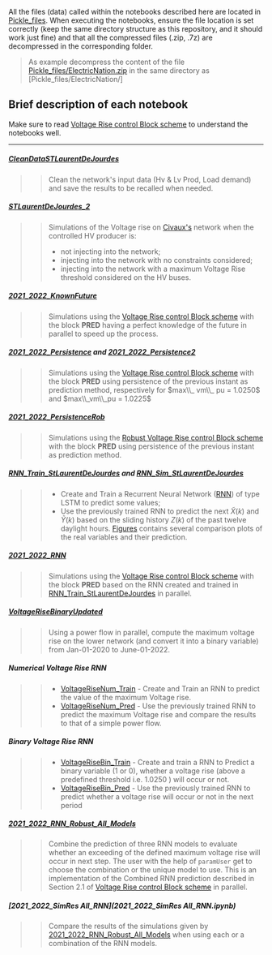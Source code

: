 All the files (data) called within the notebooks described here are located in [Pickle_files](../Pickle_files). When executing the notebooks, ensure the file location is set correctly (keep the same directory structure as this repository, and it should work just fine) and that all the compressed files (.zip, .7z) are decompressed in the corresponding folder. 
> As example decompress the content of the file [Pickle_files/ElectricNation.zip](../Pickle_files/ElectricNation.zip)  in the same directory as  [Pickle_files/ElectricNation/]




## Brief description of each  notebook

Make sure to read [Voltage Rise control Block scheme](../Docs/VRiseControlBlockScheme.pdf) to understand the notebooks well. 
***


##### [CleanDataSTLaurentDeJourdes](CleanDataSTLaurentDeJourdes.ipynb) 
> > Clean the network's input data (Hv & Lv Prod, Load demand) and save the results to be recalled when needed.

##### [STLaurentDeJourdes_2](STLaurentDeJourdes_2.ipynb)
> > Simulations of the Voltage rise on [Civaux's](../Pickle_files/CIVAUX.p) network when the controlled HV producer is: 
> > - not injecting into the network;
> > - injecting into the network with no constraints considered; 
> > - injecting into the network with a maximum Voltage Rise threshold considered on the HV buses.


##### [2021_2022_KnownFuture](2021_2022_KnownFuture.ipynb)
> > Simulations using the [Voltage Rise control Block scheme](../Docs/VRiseControlBlockScheme.pdf) with the block **PRED** having a perfect knowledge of the future in parallel to speed up the process.


##### [2021_2022_Persistence](2021_2022_Persistence.ipynb) and [2021_2022_Persistence2](2021_2022_Persistence2.ipynb)
> > Simulations using the [Voltage Rise control Block scheme](../Docs/VRiseControlBlockScheme.pdf) with the block **PRED** using persistence of the previous instant as prediction method, respectively for $max\\_ vm\\_ pu = 1.0250$ and $max\\_vm\\_pu = 1.0225$ 


##### [2021_2022_PersistenceRob](2021_2022_PersistenceRob.ipynb)
> > Simulations using the [Robust Voltage Rise control Block scheme](../Docs/VRiseControlBlockScheme.pdf) with the block **PRED** using persistence of the previous instant as prediction method.

##### [RNN_Train_StLaurentDeJourdes](RNN_Train_StLaurentDeJourdes.ipynb) and [RNN_Sim_StLaurentDeJourdes](RNN_Sim_StLaurentDeJourdes.ipynb)
> > - Create and Train a Recurrent Neural Network ([RNN](https://en.wikipedia.org/wiki/Recurrent_neural_network)) of type LSTM to predict some values; 
> > - Use the previously trained RNN to predict the next $\tilde{X}(k)$ and $\tilde{Y}(k)$ based on the sliding history $Z(k)$ of the past twelve daylight hours. [Figures](../Figures) contains several comparison plots of the real variables and their prediction.

##### [2021_2022_RNN](2021_2022_RNN.ipynb) 
> > Simulations using the [Voltage Rise control Block scheme](../Docs/VRiseControlBlockScheme.pdf) with the block **PRED** based on the RNN created and trained in [RNN_Train_StLaurentDeJourdes](RNN_Train_StLaurentDeJourdes.ipynb) in parallel.

##### [VoltageRiseBinaryUpdated](VoltageRiseBinaryUpdated.ipynb)
> >  Using a power flow in parallel, compute the maximum voltage rise on the lower network (and convert it into a binary variable) from Jan-01-2020 to  June-01-2022.

##### Numerical Voltage Rise RNN  
> > - [VoltageRiseNum_Train](VoltageRiseNum_Train.ipynb) - Create and Train an RNN to predict the value of the maximum Voltage rise. 
> > - [VoltageRiseNum_Pred](VoltageRiseNum_Pred.ipynb) - Use the previously trained RNN to predict the maximum Voltage rise and compare the results to that of a simple power flow. 

##### Binary Voltage Rise RNN
> > - [VoltageRiseBin_Train](VoltageRiseBin_Train.ipynb) - Create and train a RNN to Predict a binary variable (1 or 0), whether a voltage rise (above a predefined threshold i.e. 1.0250 ) will occur or not.
> > - [VoltageRiseBin_Pred](VoltageRiseBin_Pred.ipynb) - Use the previously trained RNN to predict whether a voltage rise will occur or not in the next period

##### [2021_2022_RNN_Robust_All_Models](2021_2022_RNN_Robust_All_Models.ipynb)
> >  Combine the prediction of three RNN models to evaluate whether an exceeding of the defined maximum voltage rise will occur in next step. The user with the help of  ``paramUser``  get to choose the combination or the unique model to use. This is an implementation of the Combined RNN prediction described in Section 2.1 of [Voltage Rise control Block scheme](../Docs/VRiseControlBlockScheme.pdf) in parallel.

##### [2021_2022_SimRes All_RNN](2021_2022_SimRes All_RNN.ipynb)
> >  Compare the results of the simulations given by [2021_2022_RNN_Robust_All_Models](2021_2022_RNN_Robust_All_Models.ipynb) when using each or a combination of the RNN models.